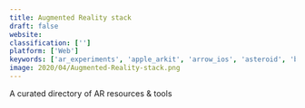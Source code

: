 ```yaml
---
title: Augmented Reality stack
draft: false 
website: 
classification: ['']
platform: ['Web']
keywords: ['ar_experiments', 'apple_arkit', 'arrow_ios', 'asteroid', 'byondxr', 'catchar', 'content_marketing_stack', 'facebook_ar_studio', 'google_arcore', 'holo', 'made_with_arkit', 'magicplan', 'marketing_stack', 'membit', 'snap_art', 'stack_of_stack', 'stash_of_list', 'the_stacks', 'wiarframe']
image: 2020/04/Augmented-Reality-stack.png
---
```

A curated directory of AR resources & tools
